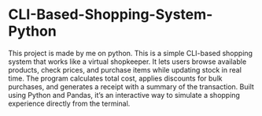 # CLI-Based-Shopping-System-Python
This project is made by me on python. This is a simple CLI-based shopping system that works like a virtual shopkeeper. It lets users browse available products, check prices, and purchase items while updating stock in real time. The program calculates total cost, applies discounts for bulk purchases, and generates a receipt with a summary of the transaction. Built using Python and Pandas, it’s an interactive way to simulate a shopping experience directly from the terminal.
